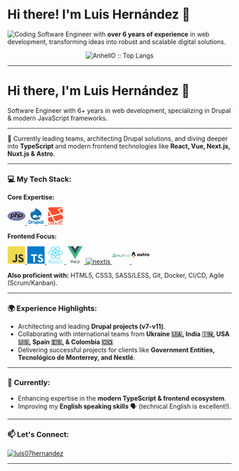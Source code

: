 # Hi there! I'm Luis Hernández 👋

<img src="https://media.giphy.com/media/M9gbBd9nbDrOTu1Mqx/giphy.gif" width="30" alt="Coding"> Software Engineer with **over 6 years of experience** in web development, transforming ideas into robust and scalable digital solutions.

<p align="center"><img src="https://github-readme-stats.vercel.app/api/top-langs/?username=Luis07Hernandez&langs_count=10&theme=tokyonight&layout=compact" alt="AnhellO :: Top Langs" /></p>

---

# Hi there, I'm Luis Hernández 👋
Software Engineer with 6+ years in web development, specializing in Drupal & modern JavaScript frameworks.

---

🚀 Currently leading teams, architecting Drupal solutions, and diving deeper into **TypeScript** and modern frontend technologies like **React, Vue, Next.js, Nuxt.js & Astro**.

---

### 💻 My Tech Stack:

**Core Expertise:**
<p align="left">
  <a href="https://www.php.net" target="_blank" rel="noreferrer"> <img src="https://raw.githubusercontent.com/devicons/devicon/master/icons/php/php-original.svg" alt="php" width="40" height="40"/> </a>
  <a href="https://www.drupal.org/" target="_blank" rel="noreferrer"> <img src="https://raw.githubusercontent.com/devicons/devicon/master/icons/drupal/drupal-original-wordmark.svg" alt="drupal" width="40" height="40"/> </a>
  <a href="https://laravel.com/" target="_blank" rel="noreferrer"> <img src="https://raw.githubusercontent.com/devicons/devicon/master/icons/laravel/laravel-plain-wordmark.svg" alt="laravel" width="40" height="40"/> </a>
</p>

**Frontend Focus:**
<p align="left">
  <a href="https://developer.mozilla.org/en-US/docs/Web/JavaScript" target="_blank" rel="noreferrer"> <img src="https://raw.githubusercontent.com/devicons/devicon/master/icons/javascript/javascript-original.svg" alt="javascript" width="40" height="40"/> </a>
  <a href="https://www.typescriptlang.org/" target="_blank" rel="noreferrer"> <img src="https://raw.githubusercontent.com/devicons/devicon/master/icons/typescript/typescript-original.svg" alt="typescript" width="40" height="40"/> </a>
  <a href="https://reactjs.org/" target="_blank" rel="noreferrer"> <img src="https://raw.githubusercontent.com/devicons/devicon/master/icons/react/react-original-wordmark.svg" alt="react" width="40" height="40"/> </a>
  <a href="https://vuejs.org/" target="_blank" rel="noreferrer"> <img src="https://raw.githubusercontent.com/devicons/devicon/master/icons/vuejs/vuejs-original-wordmark.svg" alt="vuejs" width="40" height="40"/> </a>
  <a href="https://nextjs.org/" target="_blank" rel="noreferrer"> <img src="https://cdn.worldvectorlogo.com/logos/next-js.svg" alt="nextjs" width="40" height="40"/> </a>
  <a href="https://nuxtjs.org/" target="_blank" rel="noreferrer"> <img src="https://raw.githubusercontent.com/devicons/devicon/master/icons/nuxtjs/nuxtjs-original-wordmark.svg" alt="nuxtjs" width="40" height="40"/> </a>
  <a href="https://astro.build/" target="_blank" rel="noreferrer"> <img src="https://raw.githubusercontent.com/devicons/devicon/master/icons/astro/astro-original-wordmark.svg" alt="astro" width="40" height="40"/> </a>
</p>

**Also proficient with:** HTML5, CSS3, SASS/LESS, Git, Docker, CI/CD, Agile (Scrum/Kanban).

---

### 🌍 Experience Highlights:

* Architecting and leading **Drupal projects (v7-v11)**.
* Collaborating with international teams from **Ukraine 🇺🇦, India 🇮🇳, USA 🇺🇸, Spain 🇪🇸, & Colombia 🇨🇴**.
* Delivering successful projects for clients like **Government Entities, Tecnológico de Monterrey, and Nestlé**.

---

### 🌱 Currently:

* Enhancing expertise in the **modern TypeScript & frontend ecosystem**.
* Improving my **English speaking skills** 🗣️ (technical English is excellent!).

---

### 📫 Let's Connect:

<p align="left">
  <a href="https://linkedin.com/in/luis07hernandez" target="_blank"><img align="center" src="https://raw.githubusercontent.com/rahuldkjain/github-profile-readme-generator/master/src/images/icons/Social/linked-in-alt.svg" alt="luis07hernandez" height="30" width="40" /></a>
</p>

---
